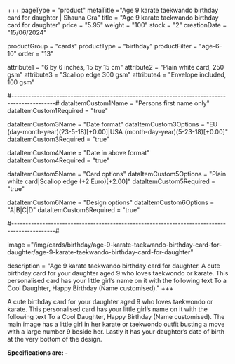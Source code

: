 +++
pageType = "product"
metaTitle ="Age 9 karate taekwando birthday card for daughter | Shauna Gra"
title = "Age 9 karate taekwando birthday card for daughter"
price = "5.95"
weight = "100"
stock = "2"
creationDate = "15/06/2024"

productGroup = "cards"
productType = "birthday"
productFilter = "age-6-10"
order = "13"

attribute1 = "6 by 6 inches, 15 by 15 cm" 
attribute2 = "Plain white card, 250 gsm"
attribute3 = "Scallop edge 300 gsm"
attribute4 = "Envelope included, 100 gsm"

#---------------------------------------------------------------------------------------------#
dataItemCustom1Name = "Persons first name only"
dataItemCustom1Required = "true"

dataItemCustom3Name = "Date format"
dataItemCustom3Options = "EU (day-month-year)(23-5-18)[+0.00]|USA (month-day-year)(5-23-18)[+0.00]"
dataItemCustom3Required = "true"

dataItemCustom4Name = "Date in above format"
dataItemCustom4Required = "true"

dataItemCustom5Name = "Card options"
dataItemCustom5Options = "Plain white card|Scallop edge (+2 Euro)[+2.00]"
dataItemCustom5Required = "true"

dataItemCustom6Name = "Design options"
dataItemCustom6Options = "A|B|C|D"
dataItemCustom6Required = "true"

#---------------------------------------------------------------------------------------------#

image ="/img/cards/birthday/age-9-karate-taekwando-birthday-card-for-daughter/age-9-karate-taekwando-birthday-card-for-daughter"

description = "Age 9 karate taekwando birthday card for daughter. A cute birthday card for your daughter aged 9 who loves taekwondo or karate.  This personalised card has your little girl’s name on it with the following text To a Cool Daughter, Happy Birthday (Name customised)."
+++

A cute birthday card for your daughter aged 9 who loves taekwondo or karate. This personalised card has your little girl’s name on it with the following text To a Cool Daughter, Happy Birthday (Name customised). The main image has a little girl in her karate or taekwondo outfit busting a move with a large number 9 beside her. Lastly it has your daughter’s date of birth at the very bottom of the design.

**Specifications are: -**
